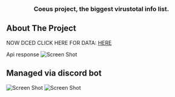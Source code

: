   <h3 align="center">Coeus project, the biggest virustotal info list.</h3>

## About The Project
 NOW DCED CLICK HERE FOR DATA: [HERE](https://github.com/opsec-bot/biggest-virustotal-list)

Api response
![Screen Shot](https://cdn.discordapp.com/attachments/1072025897210748968/1079679250367512637/image.png)

## Managed via discord bot
![Screen Shot](https://cdn.upload.systems/uploads/BiEn9KEf.gif)
![Screen Shot](https://cdn.upload.systems/uploads/MP6wcTsf.png)


